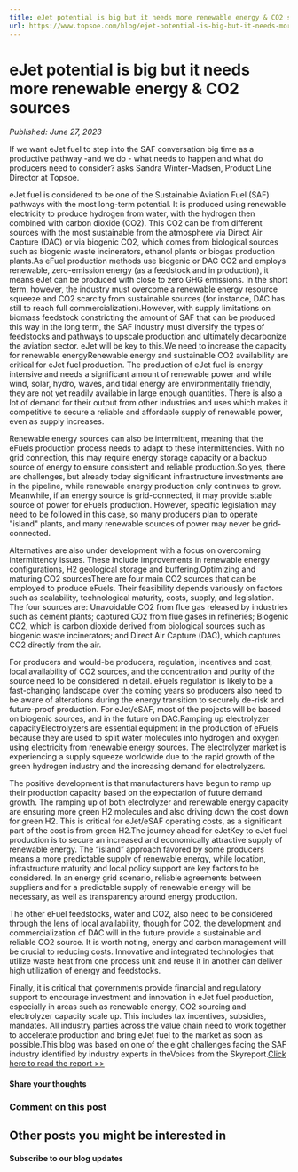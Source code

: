 ```yaml
---
title: eJet potential is big but it needs more renewable energy & CO2 sources
url: https://www.topsoe.com/blog/ejet-potential-is-big-but-it-needs-more-renewable-energy-co2-sources#main-content
---
```


# eJet potential is big but it needs more renewable energy & CO2 sources

*Published: June 27, 2023*

If we want eJet fuel to step into the SAF conversation big time as a productive pathway -and we do - what needs to happen and what do producers need to consider? asks Sandra Winter-Madsen, Product Line Director at Topsoe.

eJet fuel is considered to be one of the Sustainable Aviation Fuel (SAF) pathways with the most long-term potential. It is produced using renewable electricity to produce hydrogen from water, with the hydrogen then combined with carbon dioxide (CO2). This CO2 can be from different sources with the most sustainable from the atmosphere via Direct Air Capture (DAC) or via biogenic CO2, which comes from biological sources such as biogenic waste incinerators, ethanol plants or biogas production plants.As eFuel production methods use biogenic or DAC CO2 and employs renewable, zero-emission energy (as a feedstock and in production), it means eJet can be produced with close to zero GHG emissions. In the short term, however, the industry must overcome a renewable energy resource squeeze and CO2 scarcity from sustainable sources (for instance, DAC has still to reach full commercialization).However, with supply limitations on biomass feedstock constricting the amount of SAF that can be produced this way in the long term, the SAF industry must diversify the types of feedstocks and pathways to upscale production and ultimately decarbonize the aviation sector. eJet will be key to this.We need to increase the capacity for renewable energyRenewable energy and sustainable CO2 availability are critical for eJet fuel production. The production of eJet fuel is energy intensive and needs a significant amount of renewable power and while wind, solar, hydro, waves, and tidal energy are environmentally friendly, they are not yet readily available in large enough quantities. There is also a lot of demand for their output from other industries and uses which makes it competitive to secure a reliable and affordable supply of renewable power, even as supply increases.

Renewable energy sources can also be intermittent, meaning that the eFuels production process needs to adapt to these intermittencies. With no grid connection, this may require energy storage capacity or a backup source of energy to ensure consistent and reliable production.So yes, there are challenges, but already today significant infrastructure investments are in the pipeline, while renewable energy production only continues to grow. Meanwhile, if an energy source is grid-connected, it may provide stable source of power for eFuels production. However, specific legislation may need to be followed in this case, so many producers plan to operate "island" plants, and many renewable sources of power may never be grid-connected.

Alternatives are also under development with a focus on overcoming intermittency issues. These include improvements in renewable energy configurations, H2 geological storage and buffering.Optimizing and maturing CO2 sourcesThere are four main CO2 sources that can be employed to produce eFuels. Their feasibility depends variously on factors such as scalability, technological maturity, costs, supply, and legislation. The four sources are: Unavoidable CO2 from flue gas released by industries such as cement plants; captured CO2 from flue gases in refineries; Biogenic CO2, which is carbon dioxide derived from biological sources such as biogenic waste incinerators; and Direct Air Capture (DAC), which captures CO2 directly from the air.

For producers and would-be producers, regulation, incentives and cost, local availability of CO2 sources, and the concentration and purity of the source need to be considered in detail. eFuels regulation is likely to be a fast-changing landscape over the coming years so producers also need to be aware of alterations during the energy transition to securely de-risk and future-proof production. For eJet/eSAF, most of the projects will be based on biogenic sources, and in the future on DAC.Ramping up electrolyzer capacityElectrolyzers are essential equipment in the production of eFuels because they are used to split water molecules into hydrogen and oxygen using electricity from renewable energy sources. The electrolyzer market is experiencing a supply squeeze worldwide due to the rapid growth of the green hydrogen industry and the increasing demand for electrolyzers.

The positive development is that manufacturers have begun to ramp up their production capacity based on the expectation of future demand growth. The ramping up of both electrolyzer and renewable energy capacity are ensuring more green H2 molecules and also driving down the cost down for green H2. This is critical for eJet/eSAF operating costs, as a significant part of the cost is from green H2.The journey ahead for eJetKey to eJet fuel production is to secure an increased and economically attractive supply of renewable energy. The “island” approach favored by some producers means a more predictable supply of renewable energy, while location, infrastructure maturity and local policy support are key factors to be considered. In an energy grid scenario, reliable agreements between suppliers and for a predictable supply of renewable energy will be necessary, as well as transparency around energy production.

The other eFuel feedstocks, water and CO2, also need to be considered through the lens of local availability, though for CO2, the development and commercialization of DAC will in the future provide a sustainable and reliable CO2 source. It is worth noting, energy and carbon management will be crucial to reducing costs. Innovative and integrated technologies that utilize waste heat from one process unit and reuse it in another can deliver high utilization of energy and feedstocks.

Finally, it is critical that governments provide financial and regulatory support to encourage investment and innovation in eJet fuel production, especially in areas such as renewable energy, CO2 sourcing and electrolyzer capacity scale up. This includes tax incentives, subsidies, mandates. All industry parties across the value chain need to work together to accelerate production and bring eJet fuel to the market as soon as possible.This blog was based on one of the eight challenges facing the SAF industry identified by industry experts in theVoices from the Skyreport.[Click here to read the report >>](/sustainable-aviation-fuel/saf-voices-from-the-sky)

#### Share your thoughts

### Comment on this post

## Other posts you might be interested in

#### Subscribe to our blog updates